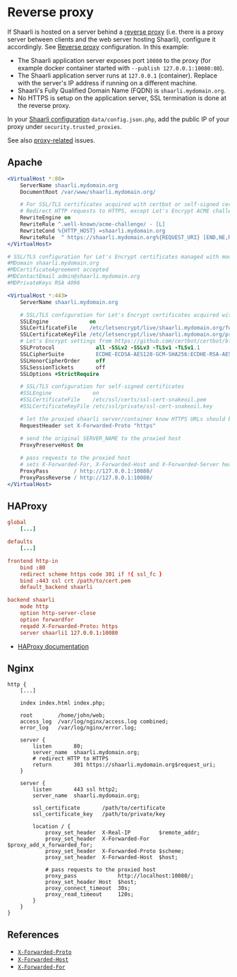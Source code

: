 # Reverse proxy

If Shaarli is hosted on a server behind a [reverse proxy](https://en.wikipedia.org/wiki/Reverse_proxy) (i.e. there is a proxy server between clients and the web server hosting Shaarli), configure it accordingly. See [Reverse proxy](Reverse-proxy.md) configuration. In this example:

- The Shaarli application server exposes port `10080` to the proxy (for example docker container started with `--publish 127.0.0.1:10080:80`).
- The Shaarli application server runs at `127.0.0.1` (container). Replace with the server's IP address if running on a different machine.
- Shaarli's Fully Qualified Domain Name (FQDN) is `shaarli.mydomain.org`.
- No HTTPS is setup on the application server, SSL termination is done at the reverse proxy.

In your [Shaarli configuration](Shaarli-configuration) `data/config.json.php`, add the public IP of your proxy under `security.trusted_proxies`.

See also [proxy-related](https://github.com/shaarli/Shaarli/issues?utf8=%E2%9C%93&q=label%3Aproxy+) issues.


## Apache

```apache
<VirtualHost *:80>
    ServerName shaarli.mydomain.org
    DocumentRoot /var/www/shaarli.mydomain.org/

    # For SSL/TLS certificates acquired with certbot or self-signed certificates
    # Redirect HTTP requests to HTTPS, except Let's Encrypt ACME challenge requests
    RewriteEngine on
    RewriteRule ^.well-known/acme-challenge/ - [L]
    RewriteCond %{HTTP_HOST} =shaarli.mydomain.org
    RewriteRule  ^ https://shaarli.mydomain.org%{REQUEST_URI} [END,NE,R=permanent]
</VirtualHost>

# SSL/TLS configuration for Let's Encrypt certificates managed with mod_md
#MDomain shaarli.mydomain.org
#MDCertificateAgreement accepted
#MDContactEmail admin@shaarli.mydomain.org
#MDPrivateKeys RSA 4096

<VirtualHost *:443>
    ServerName shaarli.mydomain.org

    # SSL/TLS configuration for Let's Encrypt certificates acquired with certbot standalone
    SSLEngine             on
    SSLCertificateFile    /etc/letsencrypt/live/shaarli.mydomain.org/fullchain.pem
    SSLCertificateKeyFile /etc/letsencrypt/live/shaarli.mydomain.org/privkey.pem
    # Let's Encrypt settings from https://github.com/certbot/certbot/blob/master/certbot-apache/certbot_apache/_internal/tls_configs/current-options-ssl-apache.conf
    SSLProtocol             all -SSLv2 -SSLv3 -TLSv1 -TLSv1.1
    SSLCipherSuite          ECDHE-ECDSA-AES128-GCM-SHA256:ECDHE-RSA-AES128-GCM-SHA256:ECDHE-ECDSA-AES256-GCM-SHA384:ECDHE-RSA-AES256-GCM-SHA384:ECDHE-ECDSA-CHACHA20-POLY1305:ECDHE-RSA-CHACHA20-POLY1305:DHE-RSA-AES128-GCM-SHA256:DHE-RSA-AES256-GCM-SHA384
    SSLHonorCipherOrder     off
    SSLSessionTickets       off
    SSLOptions +StrictRequire

    # SSL/TLS configuration for self-signed certificates
    #SSLEngine             on
    #SSLCertificateFile    /etc/ssl/certs/ssl-cert-snakeoil.pem
    #SSLCertificateKeyFile /etc/ssl/private/ssl-cert-snakeoil.key

    # let the proxied shaarli server/container know HTTPS URLs should be served
    RequestHeader set X-Forwarded-Proto "https"

    # send the original SERVER_NAME to the proxied host
    ProxyPreserveHost On
    
    # pass requests to the proxied host
    # sets X-Forwarded-For, X-Forwarded-Host and X-Forwarded-Server headers
    ProxyPass        / http://127.0.0.1:10080/
    ProxyPassReverse / http://127.0.0.1:10080/
</VirtualHost>
```


## HAProxy


```conf
global
    [...]

defaults
    [...]

frontend http-in
    bind :80
    redirect scheme https code 301 if !{ ssl_fc }
    bind :443 ssl crt /path/to/cert.pem
    default_backend shaarli

backend shaarli
    mode http
    option http-server-close
    option forwardfor
    reqadd X-Forwarded-Proto: https
    server shaarli1 127.0.0.1:10080
```

- [HAProxy documentation](https://cbonte.github.io/haproxy-dconv/)

## Nginx


```nginx
http {
    [...]

    index index.html index.php;

    root        /home/john/web;
    access_log  /var/log/nginx/access.log combined;
    error_log   /var/log/nginx/error.log;

    server {
        listen       80;
        server_name  shaarli.mydomain.org;
        # redirect HTTP to HTTPS
        return       301 https://shaarli.mydomain.org$request_uri;
    }

    server {
        listen       443 ssl http2;
        server_name  shaarli.mydomain.org;

        ssl_certificate       /path/to/certificate
        ssl_certificate_key   /path/to/private/key

        location / {
            proxy_set_header  X-Real-IP         $remote_addr;
            proxy_set_header  X-Forwarded-For   $proxy_add_x_forwarded_for;
            proxy_set_header  X-Forwarded-Proto $scheme;
            proxy_set_header  X-Forwarded-Host  $host;

            # pass requests to the proxied host
            proxy_pass             http://localhost:10080/;
            proxy_set_header Host  $host;
            proxy_connect_timeout  30s;
            proxy_read_timeout     120s;
        }
    }
}
```

## References

- [`X-Forwarded-Proto`](https://developer.mozilla.org/en-US/docs/Web/HTTP/Headers/X-Forwarded-Proto)
- [`X-Forwarded-Host`](https://developer.mozilla.org/en-US/docs/Web/HTTP/Headers/X-Forwarded-Host)
- [`X-Forwarded-For`](https://developer.mozilla.org/en-US/docs/Web/HTTP/Headers/X-Forwarded-For)

